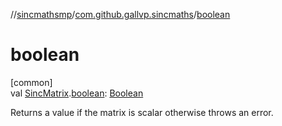 //[sincmathsmp](../../index.md)/[com.github.gallvp.sincmaths](index.md)/[boolean](boolean.md)

# boolean

[common]\
val [SincMatrix](-sinc-matrix/index.md).[boolean](boolean.md): [Boolean](https://kotlinlang.org/api/latest/jvm/stdlib/kotlin/-boolean/index.html)

Returns a value if the matrix is scalar otherwise throws an error.
